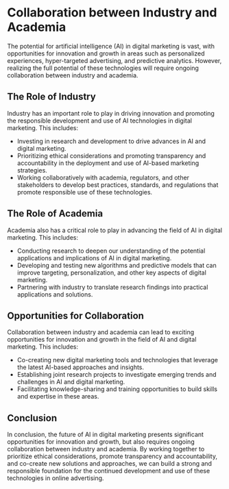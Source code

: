 Collaboration between Industry and Academia
===========================================================================================

The potential for artificial intelligence (AI) in digital marketing is vast, with opportunities for innovation and growth in areas such as personalized experiences, hyper-targeted advertising, and predictive analytics. However, realizing the full potential of these technologies will require ongoing collaboration between industry and academia.

The Role of Industry
--------------------

Industry has an important role to play in driving innovation and promoting the responsible development and use of AI technologies in digital marketing. This includes:

* Investing in research and development to drive advances in AI and digital marketing.
* Prioritizing ethical considerations and promoting transparency and accountability in the deployment and use of AI-based marketing strategies.
* Working collaboratively with academia, regulators, and other stakeholders to develop best practices, standards, and regulations that promote responsible use of these technologies.

The Role of Academia
--------------------

Academia also has a critical role to play in advancing the field of AI in digital marketing. This includes:

* Conducting research to deepen our understanding of the potential applications and implications of AI in digital marketing.
* Developing and testing new algorithms and predictive models that can improve targeting, personalization, and other key aspects of digital marketing.
* Partnering with industry to translate research findings into practical applications and solutions.

Opportunities for Collaboration
-------------------------------

Collaboration between industry and academia can lead to exciting opportunities for innovation and growth in the field of AI and digital marketing. This includes:

* Co-creating new digital marketing tools and technologies that leverage the latest AI-based approaches and insights.
* Establishing joint research projects to investigate emerging trends and challenges in AI and digital marketing.
* Facilitating knowledge-sharing and training opportunities to build skills and expertise in these areas.

Conclusion
----------

In conclusion, the future of AI in digital marketing presents significant opportunities for innovation and growth, but also requires ongoing collaboration between industry and academia. By working together to prioritize ethical considerations, promote transparency and accountability, and co-create new solutions and approaches, we can build a strong and responsible foundation for the continued development and use of these technologies in online advertising.
